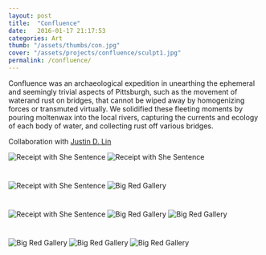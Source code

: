 ```yaml
---
layout: post
title:  "Confluence"
date:   2016-01-17 21:17:53
categories: Art
thumb: "/assets/thumbs/con.jpg"
cover: "/assets/projects/confluence/sculpt1.jpg"
permalink: /confluence/
---
```


<p>Confluence was an archaeological expedition in unearthing the ephemeral and seemingly trivial aspects of Pittsburgh, such as the movement of waterand rust on bridges, that cannot be wiped away by homogenizing forces or transmuted virtually. We solidified these fleeting moments by pouring moltenwax into the local rivers, capturing the currents and ecology of each body of water, and collecting rust off various bridges. </p>


<p>Collaboration with <a href = "http://justindlin.info/" target="_blank">Justin D. Lin</a></p>


<img style="margin-bottom:40px;" src="/assets/projects/confluence/process1.jpg" alt="Receipt with She Sentence"  >
<img style="margin-bottom:40px;" src="/assets/projects/confluence/process2.jpg" alt="Receipt with She Sentence" >
<img style="margin-bottom:40px;" src="/assets/projects/confluence/process4.jpg" alt="Receipt with She Sentence" >
<img style="margin-bottom:40px;" src="/assets/projects/confluence/sculpt2.jpg" alt="Big Red Gallery" >
<img style="margin-bottom:40px;" src="/assets/projects/confluence/process5.jpg" alt="Receipt with She Sentence" >
<img style="margin-bottom:40px;" src="/assets/projects/confluence/process6.jpg" alt="Big Red Gallery" >


<img style="margin-bottom:40px;" src="/assets/projects/confluence/rust1.jpg" alt="Big Red Gallery" >
<img style="margin-bottom:40px;" src="/assets/projects/confluence/rust2.jpg" alt="Big Red Gallery" >
<img style="margin-bottom:40px;" src="/assets/projects/confluence/rust3.jpg" alt="Big Red Gallery" >
<img style="margin-bottom:40px;" src="/assets/projects/confluence/rust4.jpg" alt="Big Red Gallery" >

		




